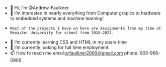 - 👋 Hi, I’m @Andrew-Faulkner
- 👀 I’m interested in nearly everything from Computer grapics to hardware to embedded systems and machine learning!
-     Most of the projects I have on here are Assignments from my time at Mcmaster University for school from 2018-2022.
- 🌱 I’m currently learning CSS and HTML in my spare time
- 💞️ I’m currently looking for full time employment
- 📫 How to reach me 
  email:arfaulkner2000@gmail.com
  phone: 905-966-0906
  
<!---
Andrew-Faulkner/Andrew-Faulkner is a ✨ special ✨ repository because its `README.md` (this file) appears on your GitHub profile.
You can click the Preview link to take a look at your changes.
--->
